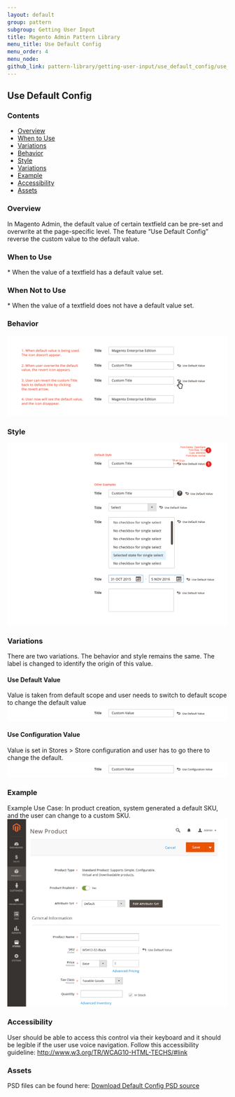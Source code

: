 ```yaml
---
layout: default
group: pattern
subgroup: Getting User Input
title: Magento Admin Pattern Library
menu_title: Use Default Config
menu_order: 4
menu_node:
github_link: pattern-library/getting-user-input/use_default_config/use_default_config.md
---
```


<h2> Use Default Config </h2>

<h3>Contents</h3> 

* <a href="#overview">Overview</a>
* <a href="#whentouse">When to Use</a>
* <a href="#whennottouse">Variations</a>
* <a href="#behavior">Behavior</a>
* <a href="#style">Style</a>
* <a href="#variation">Variations</a>
* <a href="#example">Example</a>
* <a href="#accessibility">Accessibility</a>
* <a href="#assets">Assets</a>

<h3 id="overview">Overview</h3>
In Magento Admin, the default value of certain textfield can be pre-set and overwrite at the page-specific level. The feature “Use Default Config” reverse the custom value to the default value.

<h3 id="whentouse">When to Use</h3>
* When the value of a textfield has a default value set.

<h3 id="whennottouse">When Not to Use</h3>
* When the value of a textfield does not have a default value set.

<h3 id="behavior">Behavior</h3>
<img src="img/defaultconfig_behavior.jpg">

<h3 id="style">Style</h3>

<img src="img/defaultconfig_style.jpg">

<h3 id="variation">Variations</h3>
There are two variations. The behavior and style remains the same. The label is changed to identify the origin of this value.

<h4>Use Default Value</h4>
Value is taken from default scope and user needs to switch to default scope to change the default value


<img src="img/variation1.jpg">

<h4>Use Configuration Value</h4>
Value is set in Stores > Store configuration and user has to go there to change the default.

<img src="img/variation2.jpg">

<h3 id="example">Example</h3>
Example Use Case: In product creation, system generated a default SKU, and the user can change to a custom SKU.

<img src="img/example1.jpg">


<h3 id="accessibility">Accessibility</h3>

User should be able to access this control via their keyboard and it should be legible if the user use voice navigation. Follow this accessibility guideline: <a href="http://www.w3.org/TR/WCAG10-HTML-TECHS/#link">http://www.w3.org/TR/WCAG10-HTML-TECHS/#link <a>


<h3 id="assets">Assets</h3>
PSD files can be found here:
<a href="src/defaultconfig.psd">Download Default Config PSD source</a>
